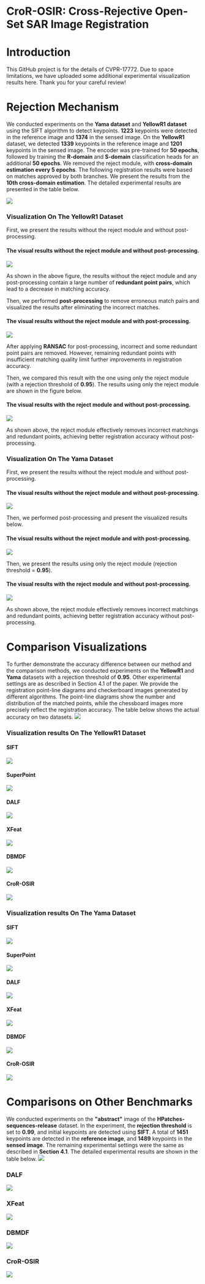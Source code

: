 # CroR-OSIR: Cross-Rejective Open-Set SAR Image Registration
# Introduction
This GitHub project is for the details of CVPR-17772. Due to space limitations, we have uploaded some additional experimental visualization results here. Thank you for your careful review!
# Rejection Mechanism


We conducted experiments on the **Yama dataset** and **YellowR1 dataset** using the SIFT algorithm to detect keypoints. **1223** keypoints were detected in the reference image and **1374** in the sensed image. On the **YellowR1** dataset, we detected **1339** keypoints in the reference image and **1201** keypoints in the sensed image. The encoder was pre-trained for **50 epochs**, followed by training the **R-domain** and **S-domain** classification heads for an additional **50 epochs**. We removed the reject module, with **cross-domain estimation every 5 epochs**. The following registration results were based on matches approved by both branches. We present the results from the **10th cross-domain estimation**. The detailed experimental results are presented in the table below.

![](tables/reject_module.png)

### Visualization On The YellowR1 Dataset

First, we present the results without the reject module and without post-processing.

#### The visual results without the reject module and without post-processing.

![](Rejection%20Mechanism/Visualization%20On%20The%20YellowR1%20Dataset/yellowa_reject_ablation_withoutreject_withoutpost.png)

As shown in the above figure, the results without the reject module and any post-processing contain a large number of **redundant point pairs**, which lead to a decrease in matching accuracy. 

Then, we performed **post-processing** to remove erroneous match pairs and visualized the results after eliminating the incorrect matches.

#### The visual results without the reject module and with post-processing.

![](Rejection%20Mechanism/Visualization%20On%20The%20YellowR1%20Dataset/yellowa_reject_ablation_withoutreject_withpost.png)

After applying **RANSAC** for post-processing, incorrect and some redundant point pairs are removed. However, remaining redundant points with insufficient matching quality limit further improvements in registration accuracy.

Then, we compared this result with the one using only the reject module (with a rejection threshold of **0.95**). The results using only the reject module are shown in the figure below.

#### The visual results with the reject module and without post-processing.

![](Rejection%20Mechanism/Visualization%20On%20The%20YellowR1%20Dataset/yellowa_reject_ablation_withreject_withoutpost.png)

As shown above, the reject module effectively removes incorrect matchings and redundant points, achieving better registration accuracy without post-processing.
### Visualization On The Yama Dataset

First, we present the results without the reject module and without post-processing.

#### The visual results without the reject module and without post-processing.

![](Rejection%20Mechanism/Visualization%20On%20The%20Yama%20Dataset/yama_reject_ablation_without_post_and_reject.png)

Then, we performed post-processing and present the visualized results below.

#### The visual results without the reject module and with post-processing.

![](Rejection%20Mechanism/Visualization%20On%20The%20Yama%20Dataset/yama_reject_ablation_withpost_without_reject.png)


Then, we present the results using only the reject module (rejection threshold = **0.95**).
#### The visual results with the reject module and without post-processing.

![](Rejection%20Mechanism/Visualization%20On%20The%20Yama%20Dataset/yama_reject_ablation_withreject_withoutpost.png)

As shown above, the reject module effectively removes incorrect matchings and redundant points, achieving better registration accuracy without post-processing.

# Comparison Visualizations

To further demonstrate the accuracy difference between our method and the comparison methods, we conducted experiments on the **YellowR1** and **Yama** datasets with a rejection threshold of **0.95**. Other experimental settings are as described in Section 4.1 of the paper. We provide the registration point-line diagrams and checkerboard images generated by different algorithms. The point-line diagrams show the number and distribution of the matched points, while the chessboard images more precisely reflect the registration accuracy. The table below shows the actual accuracy on two datasets.
![](tables/compared_table.png)

### Visualization results On The YellowR1 Dataset

#### SIFT

![](Comparison%20Visualizations/Visualization%20results%20On%20The%20YellowR1%20Dataset/CBchartYellowR1_SIFT.png)

#### SuperPoint

![](Comparison%20Visualizations/Visualization%20results%20On%20The%20YellowR1%20Dataset/CBchartYellowR1_SuperPoint.png)

#### DALF

![](Comparison%20Visualizations/Visualization%20results%20On%20The%20YellowR1%20Dataset/CBchartYellowR1_DALF.png)

#### XFeat

![](Comparison%20Visualizations/Visualization%20results%20On%20The%20YellowR1%20Dataset/CBchartYellowR1_XFeat.png)

#### DBMDF

![](Comparison%20Visualizations/Visualization%20results%20On%20The%20YellowR1%20Dataset/CBchartYellowR1_DBMDF.png)

#### CroR-OSIR

![](Comparison%20Visualizations/Visualization%20results%20On%20The%20YellowR1%20Dataset/CBchartYellowR1_CroR-OSIR.png)

### Visualization results On The Yama Dataset

#### SIFT

![](Comparison%20Visualizations/Visualization%20results%20On%20The%20Yama%20Dataset/CBchartYama_SIFT.png)

#### SuperPoint

![](Comparison%20Visualizations/Visualization%20results%20On%20The%20Yama%20Dataset/CBchartYama_SuperPoint.png)

#### DALF

![](Comparison%20Visualizations/Visualization%20results%20On%20The%20Yama%20Dataset/CBchartYama_DALF.png)

#### XFeat

![](Comparison%20Visualizations/Visualization%20results%20On%20The%20Yama%20Dataset/CBchartYama_XFeat.png)

#### DBMDF

![](Comparison%20Visualizations/Visualization%20results%20On%20The%20Yama%20Dataset/CBchartYama_DBMDF.png)

#### CroR-OSIR

![](Comparison%20Visualizations/Visualization%20results%20On%20The%20Yama%20Dataset/CBchartYama_CroR-OSIR.png)


# Comparisons on Other Benchmarks
We conducted experiments on the **"abstract"** image of the **HPatches-sequences-release** dataset. In the experiment, the **rejection threshold** is set to **0.99**, and initial keypoints are detected using **SIFT**. A total of **1451** keypoints are detected in the **reference image**, and **1489** keypoints in the **sensed image**. The remaining experimental settings were the same as described in **Section 4.1**.
The detailed experimental results are shown in the table below.
![](tables/other_benckmark.png)
### DALF
![](Comparisons%20on%20Other%20Benchmarks/DALF/optical_DAlF.png)

### XFeat
![](Comparisons%20on%20Other%20Benchmarks/XFeat/optical_XFeat.png)
### DBMDF
![](Comparisons%20on%20Other%20Benchmarks/DBMDF/optical_DBMDF.png)
### CroR-OSIR
![](Comparisons%20on%20Other%20Benchmarks/CroR-OSIR/optical_CroR-OSIR.png)
<!-- # Installation
## Make Data
## SupCon Pretraining
## CroR-OSR training and the fintune of SupCon module

# Test accurancy -->
